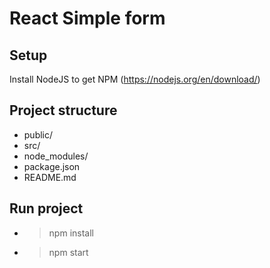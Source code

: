 # React Simple form

## Setup
Install NodeJS to get NPM (https://nodejs.org/en/download/)


## Project structure
* public/
* src/
* node_modules/
* package.json
* README.md

## Run project
* > npm install
* > npm start
